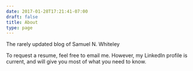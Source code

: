 ```yaml
---
date: 2017-01-28T17:21:41-07:00
draft: false
title: About
type: page
---
```


The rarely updated blog of Samuel N. Whiteley

To request a resume, feel free to email me. However, my LinkedIn profile is current, and will give you most of what you need to know.